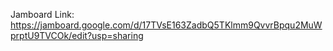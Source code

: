 Jamboard Link: https://jamboard.google.com/d/17TVsE163ZadbQ5TKlmm9QvvrBpqu2MuWprptU9TVCOk/edit?usp=sharing
